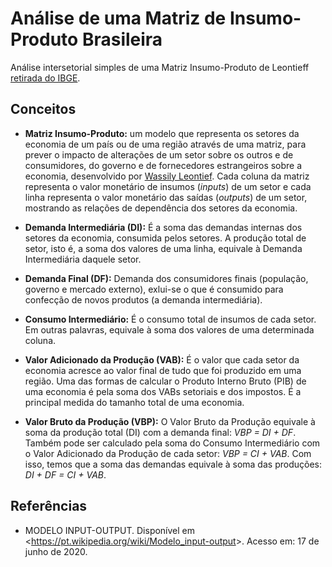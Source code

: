 # Análise de uma Matriz de Insumo-Produto Brasileira

Análise intersetorial simples de uma Matriz Insumo-Produto de Leontieff [retirada do IBGE](https://www.ibge.gov.br/estatisticas/economicas/contas-nacionais/9085-matriz-de-insumo-produto.html).

## Conceitos 

- **Matriz Insumo-Produto:** um modelo que representa os setores da economia de um país ou de uma região através de uma matriz, para prever o impacto de alterações de um setor sobre os outros e de consumidores, do governo e de fornecedores estrangeiros sobre a economia, desenvolvido por [Wassily Leontief](https://pt.wikipedia.org/wiki/Wassily_Leontief). Cada coluna da matriz representa o valor monetário de insumos (*inputs*) de um setor e cada linha representa o valor monetário das saídas (*outputs*) de um setor, mostrando as relações de dependência dos setores da economia. 

- **Demanda Intermediária (DI):** É a soma das demandas internas dos setores da economia, consumida pelos setores. A produção total de setor, isto é, a soma dos valores de uma linha, equivale à Demanda Intermediária daquele setor.

- **Demanda Final (DF):** Demanda dos consumidores finais (população, governo e mercado externo), exlui-se o que é consumido para confecção de novos produtos (a demanda intermediária).

- **Consumo Intermediário:** É o consumo total de insumos de cada setor. Em outras palavras, equivale à soma dos valores de uma determinada coluna.

- **Valor Adicionado da Produção (VAB):** É o valor que cada setor da economia acresce ao valor final de tudo que foi produzido em uma região. Uma das formas de calcular o Produto Interno Bruto (PIB) de uma economia é pela soma dos VABs setoriais e dos impostos. É a principal medida do tamanho total de uma economia.

- **Valor Bruto da Produção (VBP):** O Valor Bruto da Produção equivale à soma da produção total (DI) com a demanda final: *VBP = DI + DF*. Também pode ser calculado pela soma do Consumo Intermediário com o Valor Adicionado da Produção de cada setor: *VBP = CI + VAB*. Com isso, temos que a soma das demandas equivale à soma das produções: *DI + DF = CI + VAB*.

## Referências

- MODELO INPUT-OUTPUT. Disponível em <<https://pt.wikipedia.org/wiki/Modelo_input-output>>. Acesso em: 17 de junho de 2020.